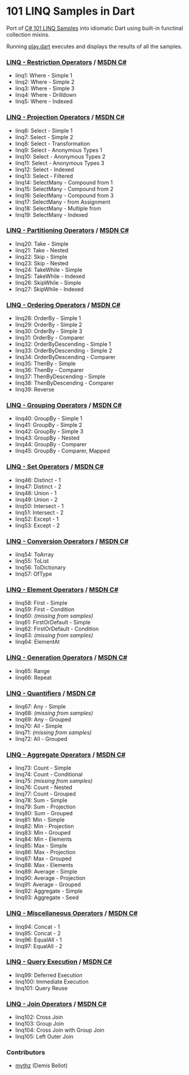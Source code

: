 101 LINQ Samples in Dart
========================

Port of [C# 101 LINQ Samples](http://code.msdn.microsoft.com/101-LINQ-Samples-3fb9811b) into 
idiomatic Dart using built-in functinal collection mixins.  

Running [play.dart](https://github.com/dartist/101LinqSamples/blob/master/bin/play.dart) 
executes and displays the results of all the samples. 


### [LINQ - Restriction Operators](https://github.com/dartist/101LinqSamples/blob/master/bin/linq-restrictions.dart) / [MSDN C#](http://code.msdn.microsoft.com/LINQ-Restriction-Operators-b15d29ca)

  - linq1: Where - Simple 1
  - linq2: Where - Simple 2
  - linq3: Where - Simple 3
  - linq4: Where - Drilldown
  - linq5: Where - Indexed

### [LINQ - Projection Operators](https://github.com/dartist/101LinqSamples/blob/master/bin/linq-projections.dart) / [MSDN C#](http://code.msdn.microsoft.com/LINQ-to-DataSets-09787825)

  - linq6: Select - Simple 1
  - linq7: Select - Simple 2
  - linq8: Select - Transformation
  - linq9: Select - Anonymous Types 1
  - linq10: Select - Anonymous Types 2
  - linq11: Select - Anonymous Types 3
  - linq12: Select - Indexed
  - linq13: Select - Filtered
  - linq14: SelectMany - Compound from 1
  - linq15: SelectMany - Compound from 2
  - linq16: SelectMany - Compound from 3
  - linq17: SelectMany - from Assignment
  - linq18: SelectMany - Multiple from
  - linq19: SelectMany - Indexed

### [LINQ - Partitioning Operators](https://github.com/dartist/101LinqSamples/blob/master/bin/linq-partitioning.dart) / [MSDN C#](http://code.msdn.microsoft.com/LINQ-Partitioning-Operators-c68aaccc)

  - linq20: Take - Simple
  - linq21: Take - Nested
  - linq22: Skip - Simple
  - linq23: Skip - Nested
  - linq24: TakeWhile - Simple
  - linq25: TakeWhile - Indexed
  - linq26: SkipWhile - Simple
  - linq27: SkipWhile - Indexed

### [LINQ - Ordering Operators](https://github.com/dartist/101LinqSamples/blob/master/bin/linq-ordering.dart) / [MSDN C#](http://code.msdn.microsoft.com/SQL-Ordering-Operators-050af19e)

  - linq28: OrderBy - Simple 1
  - linq29: OrderBy - Simple 2
  - linq30: OrderBy - Simple 3
  - linq31: OrderBy - Comparer
  - linq32: OrderByDescending - Simple 1
  - linq33: OrderByDescending - Simple 2
  - linq34: OrderByDescending - Comparer
  - linq35: ThenBy - Simple
  - linq36: ThenBy - Comparer
  - linq37: ThenByDescending - Simple
  - linq38: ThenByDescending - Comparer
  - linq39: Reverse

### [LINQ - Grouping Operators](https://github.com/dartist/101LinqSamples/blob/master/bin/linq-grouping.dart) / [MSDN C#](http://code.msdn.microsoft.com/LINQ-to-DataSets-Grouping-c62703ea)

  - linq40: GroupBy - Simple 1
  - linq41: GroupBy - Simple 2
  - linq42: GroupBy - Simple 3
  - linq43: GroupBy - Nested
  - linq44: GroupBy - Comparer
  - linq45: GroupBy - Comparer, Mapped

### [LINQ - Set Operators](https://github.com/dartist/101LinqSamples/blob/master/bin/linq-setoperations.dart) / [MSDN C#](http://code.msdn.microsoft.com/LINQ-Set-Operators-374f34fe)

  - linq46: Distinct - 1
  - linq47: Distinct - 2
  - linq48: Union - 1
  - linq49: Union - 2
  - linq50: Intersect - 1
  - linq51: Intersect - 2
  - linq52: Except - 1
  - linq53: Except - 2

### [LINQ - Conversion Operators](https://github.com/dartist/101LinqSamples/blob/master/bin/linq-conversionoperations.dart) / [MSDN C#](http://code.msdn.microsoft.com/LINQ-Conversion-Operators-e4e59714)

  - linq54: ToArray
  - linq55: ToList
  - linq56: ToDictionary
  - linq57: OfType

### [LINQ - Element Operators](https://github.com/dartist/101LinqSamples/blob/master/bin/linq-elementoperations.dart) / [MSDN C#](http://code.msdn.microsoft.com/LINQ-Element-Operators-0f3f12ce)

  - linq58: First - Simple
  - linq59: First - Condition
  - linq60: _(missing from samples)_
  - linq61: FirstOrDefault - Simple
  - linq62: FirstOrDefault - Condition
  - linq63: _(missing from samples)_
  - linq64: ElementAt

### [LINQ - Generation Operators](https://github.com/dartist/101LinqSamples/blob/master/bin/linq-generationoperations.dart) / [MSDN C#](http://code.msdn.microsoft.com/LINQ-Generation-Operators-8a3fbff7)

  - linq65: Range
  - linq66: Repeat

### [LINQ - Quantifiers](https://github.com/dartist/101LinqSamples/blob/master/bin/linq-quantifiers.dart) / [MSDN C#](http://code.msdn.microsoft.com/LINQ-Quantifiers-f00e7e3e)

  - linq67: Any - Simple
  - linq68: _(missing from samples)_
  - linq69: Any - Grouped
  - linq70: All - Simple
  - linq71: _(missing from samples)_
  - linq72: All - Grouped

### [LINQ - Aggregate Operators](https://github.com/dartist/101LinqSamples/blob/master/bin/linq-aggregateoperations.dart) / [MSDN C#](http://code.msdn.microsoft.com/LINQ-Aggregate-Operators-c51b3869)

  - linq73: Count - Simple
  - linq74: Count - Conditional
  - linq75: _(missing from samples)_
  - linq76: Count - Nested
  - linq77: Count - Grouped
  - linq78: Sum - Simple
  - linq79: Sum - Projection
  - linq80: Sum - Grouped
  - linq81: Min - Simple
  - linq82: Min - Projection
  - linq83: Min - Grouped
  - linq84: Min - Elements
  - linq85: Max - Simple
  - linq86: Max - Projection
  - linq87: Max - Grouped
  - linq88: Max - Elements
  - linq89: Average - Simple
  - linq90: Average - Projection
  - linq91: Average - Grouped
  - linq92: Aggregate - Simple
  - linq93: Aggregate - Seed

### [LINQ - Miscellaneous Operators](https://github.com/dartist/101LinqSamples/blob/master/bin/linq-miscellaneousoperations.dart) / [MSDN C#](http://code.msdn.microsoft.com/LINQ-Miscellaneous-6b72bb2a)

  - linq94: Concat - 1
  - linq95: Concat - 2
  - linq96: EqualAll - 1
  - linq97: EqualAll - 2

### [LINQ - Query Execution](https://github.com/dartist/101LinqSamples/blob/master/bin/linq-queryexecution.dart) / [MSDN C#](http://code.msdn.microsoft.com/LINQ-Query-Execution-ce0d3b95)

  - linq99: Deferred Execution
  - linq100: Immediate Execution
  - linq101: Query Reuse

### [LINQ - Join Operators](https://github.com/dartist/101LinqSamples/blob/master/bin/linq-joinoperators.dart) / [MSDN C#](http://code.msdn.microsoft.com/LINQ-Join-Operators-dabef4e9)

  - linq102: Cross Join
  - linq103: Group Join
  - linq104: Cross Join with Group Join
  - linq105: Left Outer Join



### Contributors

  - [mythz](https://github.com/mythz) (Demis Bellot)

